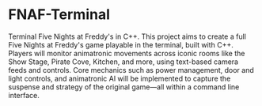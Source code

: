 # FNAF-Terminal
Terminal Five Nights at Freddy's in C++.
This project aims to create a full Five Nights at Freddy's game playable in the terminal, built with C++.
Players will monitor animatronic movements across iconic rooms like the Show Stage, Pirate Cove, Kitchen, and more, using text-based camera feeds and controls.
Core mechanics such as power management, door and light controls, and animatronic AI will be implemented to capture the suspense and strategy of the original game—all within a command line interface.
